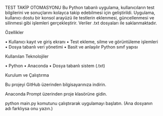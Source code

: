 TEST TAKİP OTOMASYONU 
Bu Python tabanlı uygulama, kullanıcıların test bilgilerini ve sonuçlarını kolayca takip edebilmesi için geliştirildi. Uygulama, kullanıcı dostu bir konsol arayüzü ile testlerin eklenmesi, güncellenmesi ve silinmesi gibi işlemleri gerçekleştirir. Veriler .txt dosyaları ile saklanmaktadır.

Özellikler

• Kullanıcı kayıt ve giriş ekranı
• Test ekleme, silme ve görüntüleme işlemleri
• Dosya tabanlı veri yönetimi
• Basit ve anlaşılır Python sınıf yapısı

Kullanılan Teknolojiler

• Python
• Anaconda
• Dosya tabanlı sistem (.txt)

Kurulum ve Çalıştırma

Bu projeyi GitHub üzerinden bilgisayarınıza indirin.

Anaconda Prompt üzerinden proje klasörüne gidin.

python main.py komutunu çalıştırarak uygulamayı başlatın.
(Ana dosyanın adı farklıysa onu yazın.)
